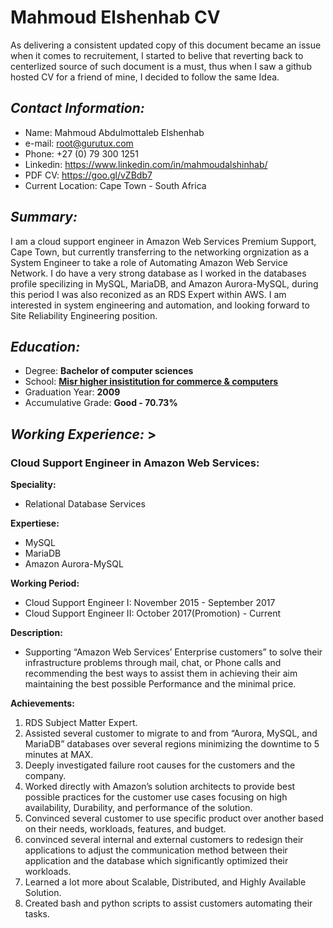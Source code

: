 # Mahmoud Elshenhab CV
As delivering a consistent updated copy of this document became an issue when it comes to recruitement, I started to belive that reverting back to centerlized source of such document is a must, thus when I saw a github hosted CV for a friend of mine, I decided to follow the same Idea.

## _Contact Information:_
- Name: Mahmoud Abdulmottaleb Elshenhab
- e-mail: root@gurutux.com
- Phone: +27 (0) 79 300 1251
- Linkedin: https://www.linkedin.com/in/mahmoudalshinhab/
- PDF CV: https://goo.gl/vZBdb7 
- Current Location: Cape Town - South Africa

## _Summary:_
I am a cloud support engineer in Amazon Web Services Premium Support, Cape Town, but currently transferring to the networking orgnization as a System Engineer to take a role of Automating Amazon Web Service Network. 
I do have a very strong database as I worked in the databases profile specilizing in MySQL, MariaDB, and Amazon Aurora-MySQL, during this period I was also reconized as an RDS Expert within AWS.
I am interested in system engineering and automation, and looking forward to Site Reliability Engineering position.

## _Education:_
- Degree: **Bachelor of computer sciences**
- School: [**Misr higher insistitution for commerce & computers**](https://www.facebook.com/METMISR/)
- Graduation Year: **2009**
- Accumulative Grade: **Good - 70.73%**

## _Working Experience:_ >
### Cloud Support Engineer in Amazon Web Services:
**Speciality:**
  - Relational Database Services

**Expertiese:**
  - MySQL
  - MariaDB
  - Amazon Aurora-MySQL

**Working Period:**
  - Cloud Support Engineer I: November 2015 - September 2017
  - Cloud Support Engineer II: October 2017(Promotion) - Current

**Description:**
  - Supporting “Amazon Web Services’ Enterprise customers” to solve their infrastructure problems through mail, chat, or Phone calls and recommending the best ways to assist them in achieving their aim maintaining the best possible Performance and the minimal price.

**Achievements:**
  1.  RDS Subject Matter Expert.
  2.  Assisted several customer to migrate to and from “Aurora, MySQL, and MariaDB” databases over several regions minimizing the downtime to 5 minutes at MAX.
  2.  Deeply investigated failure root causes for the customers and the company.
  4.  Worked directly with Amazon’s solution architects to provide best possible practices for the customer use cases focusing on high availability, Durability, and performance of the solution.
  5.  Convinced several customer to use specific product over another based on their needs, workloads, features, and budget.
  6.  convinced several internal and external customers to redesign their applications to adjust the communication method between their application and the database which significantly optimized their workloads.
  7.  Learned a lot more about Scalable, Distributed, and Highly Available Solution.
  8.  Created bash and python scripts to assist customers automating their tasks.
